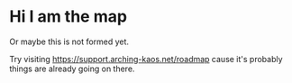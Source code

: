 # Hi I am the map

Or maybe this is not formed yet.

Try visiting https://support.arching-kaos.net/roadmap cause it's probably things are already going on there.
